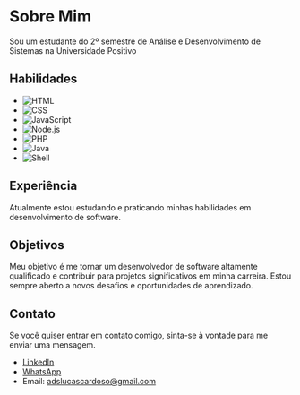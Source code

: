 # Sobre Mim

Sou um estudante do 2º semestre de Análise e Desenvolvimento de Sistemas na Universidade Positivo

## Habilidades

- ![HTML](https://img.shields.io/badge/-HTML-orange)
- ![CSS](https://img.shields.io/badge/-CSS-blue)
- ![JavaScript](https://img.shields.io/badge/-JAVASCRIPT-yellow)
- ![Node.js](https://img.shields.io/badge/-NODE-green)
- ![PHP](https://img.shields.io/badge/-PHP-blueviolet)
- ![Java](https://img.shields.io/badge/-JAVA-9cf)
- ![Shell](https://img.shields.io/badge/-SHELL-lightgrey)

## Experiência

Atualmente estou estudando e praticando minhas habilidades em desenvolvimento de software.

## Objetivos

Meu objetivo é me tornar um desenvolvedor de software altamente qualificado e contribuir para projetos significativos em minha carreira. Estou sempre aberto a novos desafios e oportunidades de aprendizado.

## Contato

Se você quiser entrar em contato comigo, sinta-se à vontade para me enviar uma mensagem.

- [LinkedIn](https://www.linkedin.com/in/lucas-cardoso-de-carvalho-777582188/)
- [WhatsApp](https://wa.me/41999912106?text=Ol%C3%A1%20Lucas%2C%20te%20encontrei%20no%20GitHub.%20Podemos%20conversar%3F)
- Email: <adslucascardoso@gmail.com>

